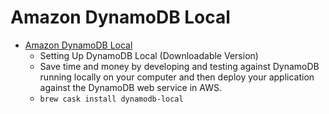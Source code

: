# Amazon DynamoDB Local
- [Amazon DynamoDB Local](https://docs.aws.amazon.com/amazondynamodb/latest/developerguide/DynamoDBLocal.html)
  -  Setting Up DynamoDB Local (Downloadable Version)
  - Save time and money by developing and testing against DynamoDB running locally on your computer and then deploy your application against the DynamoDB web service in AWS.
  - `brew cask install dynamodb-local`
